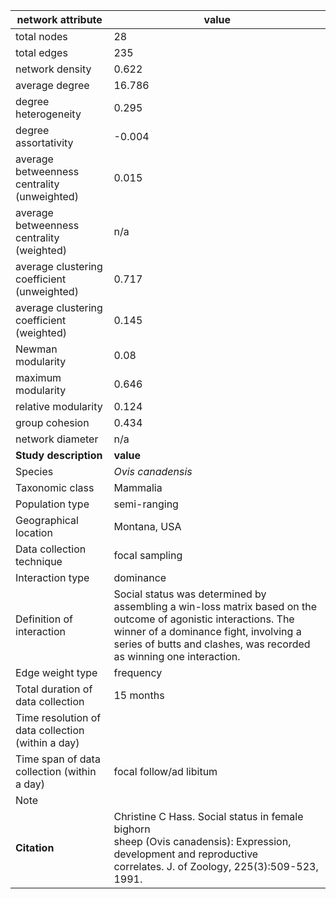 network attribute|value
---|---
total nodes|28
total edges|235
network density|0.622
average degree|16.786
degree heterogeneity|0.295
degree assortativity|-0.004
average betweenness centrality (unweighted)|0.015
average betweenness centrality (weighted)|n/a
average clustering coefficient (unweighted)|0.717
average clustering coefficient (weighted)|0.145
Newman modularity|0.08
maximum modularity|0.646
relative modularity|0.124
group cohesion|0.434
network diameter|n/a
**Study description**|**value**
Species|*Ovis canadensis*
Taxonomic class|Mammalia
Population type|semi-ranging
Geographical location|Montana, USA
Data collection technique|focal sampling
Interaction type|dominance
Definition of interaction|Social status was determined by assembling a win-loss matrix based on the outcome of agonistic interactions. The winner of a dominance fight, involving a series of butts and clashes, was recorded as winning one interaction.
Edge weight type|frequency
Total duration of data collection|15 months
Time resolution of data collection (within a day)|
Time span of data collection (within a day)|focal follow/ad libitum
Note|
**Citation** | Christine C Hass. Social status in female bighorn <br> sheep (Ovis canadensis): Expression, development and reproductive <br> correlates. J. of Zoology, 225(3):509-523, 1991.